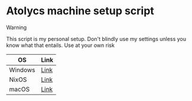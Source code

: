 # Atolycs machine setup script

> [!WARNING]
> This script is my personal setup.
> Don't blindly use my settings unless you know what that entails.
> Use at your own risk

| OS | Link | 
| ------------- | -------------- 
| Windows | [Link](/win/deploy.ps1) | 
| NixOS | [Link](/nixos/deploy.sh) |
| macOS | [Link](/macos/machine-setup.sh) |

